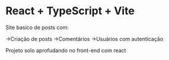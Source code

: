 # React + TypeScript + Vite

Site basico de posts com:

->Criação de posts
->Comentários 
->Usuários com autenticação

Projeto solo aprofudando no front-end com react


